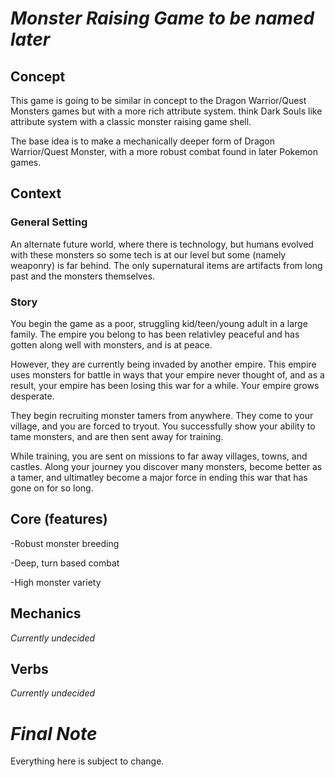 # *Monster Raising Game to be named later*

## Concept
This game is going to be similar in concept to the Dragon Warrior/Quest
Monsters games but with a more rich attribute system. think Dark Souls like 
attribute system with a classic monster raising game shell.  

The base idea is to make a mechanically deeper form of Dragon Warrior/Quest 
Monster, with a more robust combat found in later Pokemon games.

## Context

### General Setting
An alternate future world, where there is technology, but humans evolved with
these monsters so some tech is at our level but some (namely weaponry) is far behind.
The only supernatural items are artifacts from long past and the monsters themselves. 

### Story
You begin the game as a poor, struggling kid/teen/young adult in a large family. The
empire you belong to has been relativley peaceful and has gotten along well with
monsters, and is at peace.

However, they are currently being invaded by another empire. This empire uses monsters
for battle in ways that your empire never thought of, and as a result, your empire has
been losing this war for a while. Your empire grows desperate.

They begin recruiting monster tamers from anywhere. They come to your village, and you
are forced to tryout. You successfully show your ability to tame monsters, and are then
sent away for training.

While training, you are sent on missions to far away villages, towns, and castles. Along
your journey you discover many monsters, become better as a tamer, and ultimatley become
a major force in ending this war that has gone on for so long.

## Core (features)
-Robust monster breeding

-Deep, turn based combat

-High monster variety

## Mechanics
*Currently undecided*

## Verbs
*Currently undecided*

# *__Final Note__*
Everything here is subject to change.
